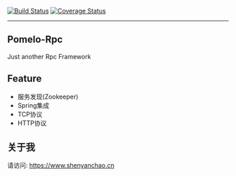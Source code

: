 [![Build Status](https://travis-ci.org/blueshen/pomelo-rpc.svg?branch=master)](https://travis-ci.org/blueshen/pomelo-rpc)
[![Coverage Status](https://coveralls.io/repos/github/blueshen/pomelo-rpc/badge.svg?branch=master)](https://coveralls.io/github/blueshen/pomelo-rpc?branch=master)

---

## Pomelo-Rpc

Just another Rpc Framework



## Feature

- 服务发现(Zookeeper)
- Spring集成
- TCP协议
- HTTP协议


## 关于我

请访问: <https://www.shenyanchao.cn>